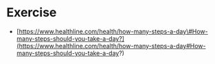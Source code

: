 # Exercise

* [https://www.healthline.com/health/how-many-steps-a-day\#How-many-steps-should-you-take-a-day?](https://www.healthline.com/health/how-many-steps-a-day#How-many-steps-should-you-take-a-day?)

